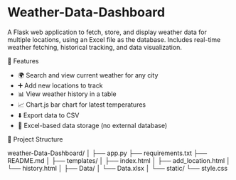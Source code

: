 # Weather-Data-Dashboard
A Flask web application to fetch, store, and display weather data for multiple locations, using an Excel file as the database. Includes real-time weather fetching, historical tracking, and data visualization.

🔧 Features

- 🌍 Search and view current weather for any city
- ➕ Add new locations to track
- 📊 View weather history in a table
- 📈 Chart.js bar chart for latest temperatures
- ⬇️ Export data to CSV
- 💾 Excel-based data storage (no external database)

📁 Project Structure

weather-Data-Dashboard/
│
├── app.py 
├── requirements.txt 
├── README.md
│
├── templates/
│ ├── index.html 
│ ├── add_location.html 
│ └── history.html 
│
├── Data/
│ └── Data.xlsx
│
└── static/
└── style.css 

